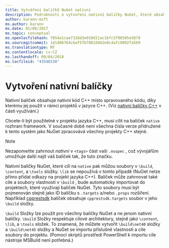 ```yaml
---
title: Vytváření balíčků NuGet nativní
description: Podrobnosti o vytvoření nativní balíčky NuGet, které obsahují kód jazyka C++ místo spravovaného kódu pro použití v projektech C++.
author: karann-msft
ms.author: karann
ms.date: 01/09/2017
ms.topic: conceptual
ms.openlocfilehash: f054a1cae7328d3e910d11ac1bfc5f98505e5879
ms.sourcegitcommit: 1d1406764c6af5fb7801d462e0c4afc9092fa569
ms.translationtype: MT
ms.contentlocale: cs-CZ
ms.lasthandoff: 09/04/2018
ms.locfileid: "43546530"
---
```

# <a name="creating-native-packages"></a>Vytvoření nativní balíčky

Nativní balíček obsahuje nativní kód C++ místo spravovaného kódu, díky kterému jej použít v rámci projektů v jazyce C++. (Viz [nativní balíčky C++](../consume-packages/finding-and-choosing-packages.md#native-c-packages) v části využívání.)

Chcete-li být použitelné v projektu jazyka C++, musí cílit na balíček `native` rozhraní framework. V současné době není všechna čísla verze přidružené k tento systém jako NuGet zpracovává všechny projekty C++ stejné.

> [!Note]
> Nezapomeňte zahrnout *nativní* v `<tags>` část vaší `.nuspec` , což vývojářům umožňuje další najít váš balíček tak, že tuto značku.

Nativní balíčky NuGet, které cílí na `native` pak můžou soubory v `\build`, `\content`, a `\tools` složky. `\lib` se nepoužívá v tomto případě (NuGet nelze přímo přidat odkazy na projekt jazyka C++). Balíček může zahrnovat také cíle a soubory vlastností v `\build` , bude automaticky importovat do projektech, které využívají balíček NuGet. Tyto soubory musí být pojmenován stejně jako ID balíčku s `.targets` a/nebo `.props` rozšíření. Například [cpprestsdk](https://nuget.org/packages/cpprestsdk/) balíček obsahuje `cpprestsdk.targets` soubor v jeho `\build` složky.

`\build` Složky lze použít pro všechny balíčky NuGet a ne jenom nativní balíčky. `\build` Složky respektuje cílové architektury, stejně jako `\content`, `\lib`, a `\tools` složek. To znamená, že můžete vytvořit `\build\net40` složky a `\build\net45` složky a NuGet se importu příslušné vlastnosti a cíle soubory do projektu. (Pomocí skriptů prostředí PowerShell k importu cíle nástroje MSBuild není potřebná.)
